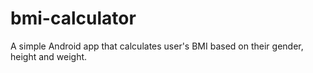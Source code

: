 # bmi-calculator
A simple Android app that calculates user's BMI based on their gender, height and weight.
